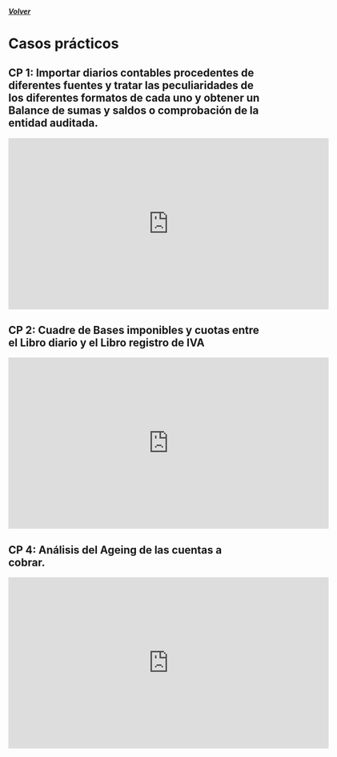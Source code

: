 ##### [Volver](/Herramientas-avanzadas-de-excel/pages/Indice_curso.html)
<script src="https://kit.fontawesome.com/065728df02.js" crossorigin="anonymous"></script>

# Casos prácticos

## CP 1: Importar diarios contables procedentes de diferentes fuentes y tratar las peculiaridades de los diferentes formatos de cada uno y obtener un Balance de sumas y saldos o comprobación de la entidad auditada. 

<iframe src="https://player.vimeo.com/video/376582161" width="640" height="342" frameborder="0" allow="autoplay; fullscreen" allowfullscreen></iframe>

##  CP 2: Cuadre de Bases imponibles y cuotas entre el Libro diario y el Libro registro de IVA

<iframe src="https://player.vimeo.com/video/376582161" width="640" height="342" frameborder="0" allow="autoplay; fullscreen" allowfullscreen></iframe>



##  CP 4: Análisis del Ageing de las cuentas a cobrar.  

<iframe src="https://player.vimeo.com/video/376582161" width="640" height="342" frameborder="0" allow="autoplay; fullscreen" allowfullscreen></iframe>

